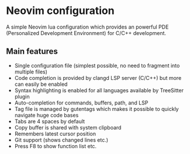# Neovim configuration

A simple Neovim lua configuration which provides an powerful PDE (Personalized Development Environment) for C/C++ development.


## Main features

 * Single configuration file (simplest possible, no need to fragment into multiple files)
 * Code completion is provided by clangd LSP server (C/C++) but more can easily be enabled
 * Syntax highlighting is enabled for all languages available by TreeSitter plugin
 * Auto-completion for commands, buffers, path, and LSP
 * Tag file is managed by gutentags which makes it possible to quickly navigate huge code bases
 * Tabs are 4 spaces by default
 * Copy buffer is shared with system clipboard
 * Remembers latest cursor position
 * Git support (shows changed lines etc.)
 * Press F8 to show function list etc.
